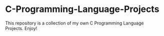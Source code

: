 # C-Programming-Language-Projects
This repository is a collection of my own C Programming Language Projects. Enjoy!
